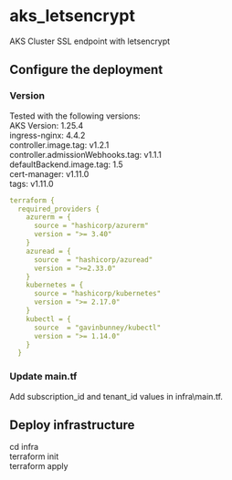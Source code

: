 # aks_letsencrypt
AKS Cluster SSL endpoint with letsencrypt

## Configure the deployment

### Version
Tested with the following versions:  
AKS Version: 1.25.4  
ingress-nginx: 4.4.2  
    controller.image.tag: v1.2.1  
    controller.admissionWebhooks.tag: v1.1.1  
    defaultBackend.image.tag: 1.5  
cert-manager: v1.11.0   
    tags: v1.11.0  
    
```yaml    
terraform {
  required_providers {
    azurerm = {
      source = "hashicorp/azurerm"
      version = ">= 3.40"
    }
    azuread = {
      source  = "hashicorp/azuread"
      version = ">=2.33.0"
    }
    kubernetes = {
      source = "hashicorp/kubernetes"
      version = ">= 2.17.0"
    }
    kubectl = {
      source  = "gavinbunney/kubectl"
      version = ">= 1.14.0"
    }    
  }
```


### Update main.tf

Add subscription_id and tenant_id values in infra\main.tf.

## Deploy infrastructure

cd infra  
terraform init  
terraform apply  


